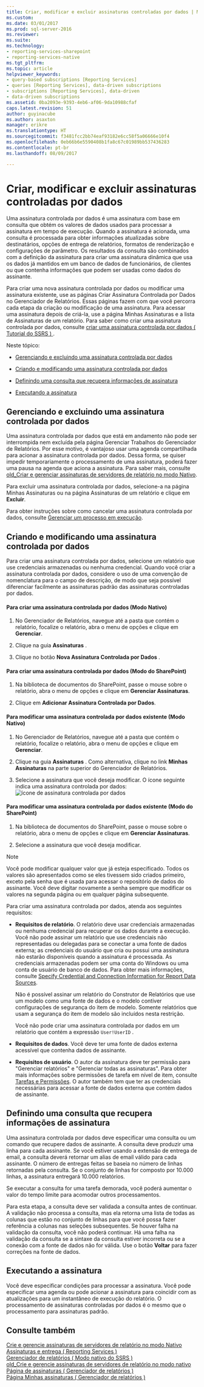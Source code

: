 ```yaml
---
title: Criar, modificar e excluir assinaturas controladas por dados | Microsoft Docs
ms.custom: 
ms.date: 03/01/2017
ms.prod: sql-server-2016
ms.reviewer: 
ms.suite: 
ms.technology:
- reporting-services-sharepoint
- reporting-services-native
ms.tgt_pltfrm: 
ms.topic: article
helpviewer_keywords:
- query-based subscriptions [Reporting Services]
- queries [Reporting Services], data-driven subscriptions
- subscriptions [Reporting Services], data-driven
- data-driven subscriptions
ms.assetid: 0ba2093e-9393-4eb6-af06-9da10988cfaf
caps.latest.revision: 51
author: guyinacube
ms.author: asaxton
manager: erikre
ms.translationtype: HT
ms.sourcegitcommit: f3481fcc2bb74eaf93182e6cc58f5a06666e10f4
ms.openlocfilehash: 0eb66b6e5590408b1fa8c67c01989bb537436283
ms.contentlocale: pt-br
ms.lasthandoff: 08/09/2017

---
```

# <a name="create-modify-and-delete-data-driven-subscriptions"></a>Criar, modificar e excluir assinaturas controladas por dados
  Uma assinatura controlada por dados é uma assinatura com base em consulta que obtém os valores de dados usados para processar a assinatura em tempo de execução. Quando a assinatura é acionada, uma consulta é processada para obter informações atualizadas sobre destinatários, opções de entrega de relatórios, formatos de renderização e configurações de parâmetro. Os resultados da consulta são combinados com a definição da assinatura para criar uma assinatura dinâmica que usa os dados já mantidos em um banco de dados de funcionários, de clientes ou que contenha informações que podem ser usadas como dados do assinante.  
  
 Para criar uma nova assinatura controlada por dados ou modificar uma assinatura existente, use as páginas Criar Assinatura Controlada por Dados no Gerenciador de Relatórios. Essas páginas fazem com que você percorra cada etapa da criação ou modificação de uma assinatura. Para acessar uma assinatura depois de criá-la, use a página Minhas Assinaturas e a lista de Assinaturas de um relatório. Para saber como criar uma assinatura controlada por dados, consulte [criar uma assinatura controlada por dados &#40; Tutorial do SSRS &#41; ](../../reporting-services/create-a-data-driven-subscription-ssrs-tutorial.md).  
  
 Neste tópico:  
  
-   [Gerenciando e excluindo uma assinatura controlada por dados](#bkmk_manage_and_delete)  
  
-   [Criando e modificando uma assinatura controlada por dados](#bkmk_create_and_modify)  
  
-   [Definindo uma consulta que recupera informações de assinatura](#bkmk_define_query)  
  
-   [Executando a assinatura](#bkmk_run_subscription)  
  
##  <a name="bkmk_manage_and_delete"></a> Gerenciando e excluindo uma assinatura controlada por dados  
 Uma assinatura controlada por dados que está em andamento não pode ser interrompida nem excluída pela página Gerenciar Trabalhos do Gerenciador de Relatórios. Por esse motivo, é vantajoso usar uma agenda compartilhada para acionar a assinatura controlada por dados. Dessa forma, se quiser impedir temporariamente o processamento de uma assinatura, poderá fazer uma pausa na agenda que aciona a assinatura. Para saber mais, consulte [old_Criar e gerenciar assinaturas de servidores de relatório no modo Nativo](http://msdn.microsoft.com/en-us/7f46cbdb-5102-4941-bca2-5e0ff9012c6b).  
  
 Para excluir uma assinatura controlada por dados, selecione-a na página Minhas Assinaturas ou na página Assinaturas de um relatório e clique em **Excluir**.  
  
 Para obter instruções sobre como cancelar uma assinatura controlada por dados, consulte [Gerenciar um processo em execução](../../reporting-services/subscriptions/manage-a-running-process.md).  
  
##  <a name="bkmk_create_and_modify"></a> Criando e modificando uma assinatura controlada por dados  
 Para criar uma assinatura controlada por dados, selecione um relatório que use credenciais armazenadas ou nenhuma credencial. Quando você criar a assinatura controlada por dados, considere o uso de uma convenção de nomenclatura para o campo de descrição, de modo que seja possível diferenciar facilmente as assinaturas padrão das assinaturas controladas por dados.  
  
#### <a name="to-create-a-data-driven-subscription-native-mode"></a>Para criar uma assinatura controlada por dados (Modo Nativo)  
  
1.  No Gerenciador de Relatórios, navegue até a pasta que contém o relatório, focalize o relatório, abra o menu de opções e clique em **Gerenciar**.  
  
2.  Clique na guia **Assinaturas** .  
  
3.  Clique no botão **Nova Assinatura Controlada por Dados** .  
  
#### <a name="to-create-a-data-driven-subscription-sharepoint-mode"></a>Para criar uma assinatura controlada por dados (Modo do SharePoint)  
  
1.  Na biblioteca de documentos do SharePoint, passe o mouse sobre o relatório, abra o menu de opções e clique em **Gerenciar Assinaturas**.  
  
2.  Clique em **Adicionar Assinatura Controlada por Dados**.  
  
#### <a name="to-modify-an-existing-data-driven-subscription-native-mode"></a>Para modificar uma assinatura controlada por dados existente (Modo Nativo)  
  
1.  No Gerenciador de Relatórios, navegue até a pasta que contém o relatório, focalize o relatório, abra o menu de opções e clique em **Gerenciar**.  
  
2.  Clique na guia **Assinaturas** . Como alternativa, clique no link **Minhas Assinaturas** na parte superior do Gerenciador de Relatórios.  
  
3.  Selecione a assinatura que você deseja modificar. O ícone seguinte indica uma assinatura controlada por dados: ![ícone de assinatura controlada por dados](../../reporting-services/subscriptions/media/hlp-16subscriptiondd.gif "ícone de assinatura controlada por dados")  
  
#### <a name="to-modify-an-existing-data-driven-subscription-sharepoint-mode"></a>Para modificar uma assinatura controlada por dados existente (Modo do SharePoint)  
  
1.  Na biblioteca de documentos do SharePoint, passe o mouse sobre o relatório, abra o menu de opções e clique em **Gerenciar Assinaturas**.  
  
2.  Selecione a assinatura que você deseja modificar.  
  
> [!NOTE]  
>  Você pode modificar qualquer valor que já esteja especificado. Todos os valores são apresentados como se eles tivessem sido criados primeiro, exceto pela senha que é usada para acessar o repositório de dados do assinante. Você deve digitar novamente a senha sempre que modificar os valores na segunda página ou em qualquer página subsequente.  
  
 Para criar uma assinatura controlada por dados, atenda aos seguintes requisitos:  
  
-   **Requisitos de relatório**. O relatório deve usar credenciais armazenadas ou nenhuma credencial para recuperar os dados durante a execução. Você não pode assinar um relatório que use credenciais não representadas ou delegadas para se conectar a uma fonte de dados externa; as credenciais do usuário que cria ou possui uma assinatura não estarão disponíveis quando a assinatura é processada. As credenciais armazenadas podem ser uma conta do Windows ou uma conta de usuário de banco de dados. Para obter mais informações, consulte [Specify Credential and Connection Information for Report Data Sources](../../reporting-services/report-data/specify-credential-and-connection-information-for-report-data-sources.md).  
  
     Não é possível assinar um relatório do Construtor de Relatórios que use um modelo como uma fonte de dados e o modelo contiver configurações de segurança do item de modelo. Somente relatórios que usam a segurança do item de modelo são incluídos nesta restrição.  
  
     Você não pode criar uma assinatura controlada por dados em um relatório que contém a expressão `User!UserID` .  
  
-   **Requisitos de dados**. Você deve ter uma fonte de dados externa acessível que contenha dados de assinante.  
  
-   **Requisitos de usuário**. O autor da assinatura deve ter permissão para "Gerenciar relatórios" e "Gerenciar todas as assinaturas". Para obter mais informações sobre permissões de tarefa em nível de item, consulte [Tarefas e Permissões](../../reporting-services/security/tasks-and-permissions.md). O autor também tem que ter as credenciais necessárias para acessar a fonte de dados externa que contém dados de assinante.  
  
##  <a name="bkmk_define_query"></a> Definindo uma consulta que recupera informações de assinatura  
 Uma assinatura controlada por dados deve especificar uma consulta ou um comando que recupere dados de assinante. A consulta deve produzir uma linha para cada assinante. Se você estiver usando a extensão de entrega de email, a consulta deverá retornar um alias de email válido para cada assinante. O número de entregas feitas se baseia no número de linhas retornadas pela consulta. Se o conjunto de linhas for composto por 10.000 linhas, a assinatura entregará 10.000 relatórios.  
  
 Se executar a consulta for uma tarefa demorada, você poderá aumentar o valor do tempo limite para acomodar outros processamentos.  
  
 Para esta etapa, a consulta deve ser validada a consulta antes de continuar. A validação não processa a consulta, mas ela retorna uma lista de todas as colunas que estão no conjunto de linhas para que você possa fazer referência a colunas nas seleções subsequentes. Se houver falha na validação da consulta, você não poderá continuar. Há uma falha na validação da consulta se a sintaxe da consulta estiver incorreta ou se a conexão com a fonte de dados não for válida. Use o botão **Voltar** para fazer correções na fonte de dados.  
  
##  <a name="bkmk_run_subscription"></a> Executando a assinatura  
 Você deve especificar condições para processar a assinatura. Você pode especificar uma agenda ou pode acionar a assinatura para coincidir com as atualizações para um instantâneo de execução do relatório. O processamento de assinaturas controladas por dados é o mesmo que o processamento para assinaturas padrão.  
  
## <a name="see-also"></a>Consulte também  
 [Crie e gerencie assinaturas de servidores de relatório no modo Nativo](../../reporting-services/subscriptions/create-and-manage-subscriptions-for-native-mode-report-servers.md)   
 [Assinaturas e entrega &#40; Reporting Services &#41;](../../reporting-services/subscriptions/subscriptions-and-delivery-reporting-services.md)   
 [Gerenciador de relatórios &#40; Modo nativo do SSRS &#41;](http://msdn.microsoft.com/library/80949f9d-58f5-48e3-9342-9e9bf4e57896)   
 [old_Crie e gerencie assinaturas de servidores de relatório no modo nativo](http://msdn.microsoft.com/en-us/7f46cbdb-5102-4941-bca2-5e0ff9012c6b)   
 [Página de assinaturas &#40; Gerenciador de relatórios &#41;](http://msdn.microsoft.com/library/cf3a6bd0-e0b2-4875-a532-63ef34cfa860)   
 [Página Minhas assinaturas &#40; Gerenciador de relatórios &#41;](http://msdn.microsoft.com/library/491a85a3-f323-4155-a0a8-de2779899995)  
  
  
